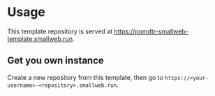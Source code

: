 # Usage

This template repository is served at <https://pomdtr-smallweb-template.smallweb.run>.

## Get you own instance

Create a new repository from this template, then go to `https://<your-username>-<repository>.smallweb.run`.
